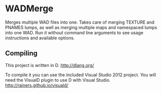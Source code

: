 WADMerge
========
Merges multiple WAD files into one. Takes care of merging TEXTURE and PNAMES lumps, as well as merging multiple maps and namespaced lumps into one WAD. Run it without command line arguments to see usage instructions and available options.

Compiling
---------
This project is written in D.
http://dlang.org/

To compile it you can use the included Visual Studio 2012 project. You will need the VisualD plugin to use D with Visual Studio.
http://rainers.github.io/visuald/
